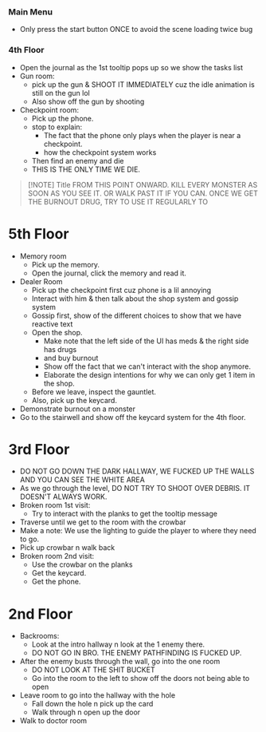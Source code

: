 
### Main Menu
- Only press the start button ONCE to avoid the scene loading twice bug

### 4th Floor
- Open the journal as the 1st tooltip pops up so we show the tasks list
- Gun room:
	- pick up the gun & SHOOT IT IMMEDIATELY cuz the idle animation is still on the gun lol
	- Also show off the gun by shooting
- Checkpoint room:
	- Pick up the phone.
	- stop to explain:
		- The fact that the phone only plays when the player is near a checkpoint.
		- how the checkpoint system works
	- Then find an enemy and die
	- THIS IS THE ONLY TIME WE DIE.

> [!NOTE] Title
> FROM THIS POINT ONWARD. KILL EVERY MONSTER AS SOON AS YOU SEE IT. OR WALK PAST IT IF YOU CAN. ONCE WE GET THE BURNOUT DRUG, TRY TO USE IT REGULARLY TO

# 5th Floor
- Memory room
	- Pick up the memory.
	- Open the journal, click the memory and read it.
- Dealer Room
	- Pick up the checkpoint first cuz phone is a lil annoying
	- Interact with him & then talk about the shop system and gossip system
	- Gossip first, show of the different choices to show that we have reactive text
	- Open the shop.
		- Make note that the left side of the UI has meds & the right side has drugs
		- and buy burnout
		- Show off the fact that we can't interact with the shop anymore.
		- Elaborate the design intentions for why we can only get 1 item in the shop.
	- Before we leave, inspect the gauntlet.
	- Also, pick up the keycard.
- Demonstrate burnout on a monster
- Go to the stairwell and show off the keycard system for the 4th floor.

# 3rd Floor
- DO NOT GO DOWN THE DARK HALLWAY, WE FUCKED UP THE WALLS AND YOU CAN SEE THE WHITE AREA
- As we go through the level, DO NOT TRY TO SHOOT OVER DEBRIS. IT DOESN'T ALWAYS WORK.
- Broken room 1st visit:
	- Try to interact with the planks to get the tooltip message
- Traverse until we get to the room with the crowbar
- Make a note: We use the lighting to guide the player to where they need to go.
- Pick up crowbar n walk back
- Broken room 2nd visit:
	- Use the crowbar on the planks
	- Get the keycard.
	- Get the phone.

# 2nd Floor
- Backrooms:
	- Look at the intro hallway n look at the 1 enemy there.
	- DO NOT GO IN BRO. THE ENEMY PATHFINDING IS FUCKED UP.
- After the enemy busts through the wall, go into the one room
	- DO NOT LOOK AT THE SHIT BUCKET
	- Go into the room to the left to show off the doors not being able to open
- Leave room to go into the hallway with the hole
	- Fall down the hole n pick up the card
	- Walk through n open up the door
- Walk to doctor room
